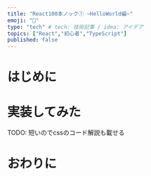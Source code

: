 ```yaml
---
title: "React100本ノック① ~HelloWorld編~"
emoji: "🤖"
type: "tech" # tech: 技術記事 / idea: アイデア
topics: ["React","初心者","TypeScript"]
published: false
---
```

# はじめに
# 実装してみた
TODO: 短いのでcssのコード解説も載せる
# おわりに
